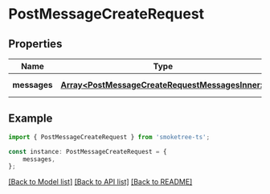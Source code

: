 # PostMessageCreateRequest


## Properties

Name | Type | Description | Notes
------------ | ------------- | ------------- | -------------
**messages** | [**Array&lt;PostMessageCreateRequestMessagesInner&gt;**](PostMessageCreateRequestMessagesInner.md) |  | [default to undefined]

## Example

```typescript
import { PostMessageCreateRequest } from 'smoketree-ts';

const instance: PostMessageCreateRequest = {
    messages,
};
```

[[Back to Model list]](../README.md#documentation-for-models) [[Back to API list]](../README.md#documentation-for-api-endpoints) [[Back to README]](../README.md)

